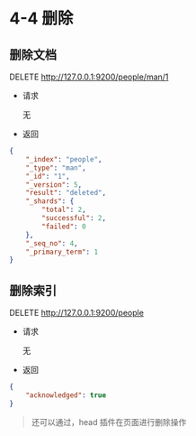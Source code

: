 # 4-4 删除

## 删除文档

DELETE http://127.0.0.1:9200/people/man/1

* 请求

  无

* 返回

```json
{
    "_index": "people",
    "_type": "man",
    "_id": "1",
    "_version": 5,
    "result": "deleted",
    "_shards": {
        "total": 2,
        "successful": 2,
        "failed": 0
    },
    "_seq_no": 4,
    "_primary_term": 1
}
```

## 删除索引

DELETE http://127.0.0.1:9200/people

* 请求

  无

* 返回

```json
{
    "acknowledged": true
}
```

> 还可以通过，head 插件在页面进行删除操作


